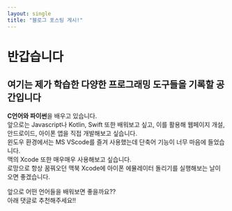 ```yaml
---
layout: single
title: "블로그 포스팅 게시!"
---
```

# 반갑습니다
## 여기는 제가 학습한 다양한 프로그래밍 도구들을 기록할 공간입니다

**C언어와 파이썬**을 배우고 있습니다.<Br>
앞으로는 Javascript나 Kotlin, Swift 또한 배워보고 싶고, 이를 활용해 웹페이지 개설, 안드로이드, 아이폰 앱을 직접 개발해보고 싶습니다.<Br>
윈도우 환경에서는 MS VScode를 즐겨 사용했는데 단축어 기능이 너무 마음에 들었습니다.<Br>
맥의 Xcode 또한 매우매우 사용해보고 싶습니다.<Br>
로망으로 항상 꿈꿔오던 맥북 Xcode에 아이폰 에뮬레이터 돌리기를 실행해보는 날이 오면 좋겠습니다.<P>

앞으로 어떤 언어들을 배워보면 좋을까요??<Br>
아래 댓글로 추천해주세요!!

